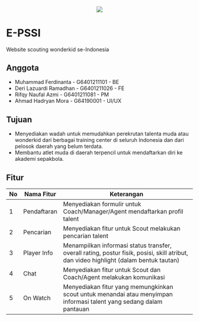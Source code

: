 <h6 align="center"><img src="https://github.com/Mdferdinanta/E-PSSI/assets/109503143/e022c3ed-ba33-48bf-8f7c-05c6c8a8526b"></h6>


# E-PSSI
Website scouting wonderkid se-Indonesia

## Anggota
- Muhammad Ferdinanta - G6401211101 - BE
- Deri Lazuardi Ramadhan - G6401211026 - FE
-  Rifqy Naufal Azmi - G6401211081 - PM
-   Ahmad Hadryan Mora - G64190001 - UI/UX

## Tujuan
- Menyediakan wadah untuk memudahkan perekrutan talenta muda atau wonderkid dari berbagai training center di seluruh Indonesia dan dari pelosok daerah yang belum terdata.
-  Membantu atlet muda di daerah terpencil untuk mendaftarkan diri ke akademi sepakbola.

## Fitur

|No|Nama Fitur|Keterangan|
|-|-|-|
|1|Pendaftaran|Menyediakan formulir untuk Coach/Manager/Agent mendaftarkan profil talent|
|2|Pencarian|Menyediakan fitur untuk Scout melakukan pencarian talent|
|3|Player Info|Menampilkan informasi status transfer, overall rating, postur fisik, posisi, skill atribut, dan video highlight (dalam bentuk tautan)|
|4|Chat|Menyediakan fitur untuk Scout dan Coach/Agent melakukan komunikasi|
|5|On Watch|Menyediakan fitur yang memungkinkan scout untuk menandai atau menyimpan informasi talent yang sedang dalam pantauan|
